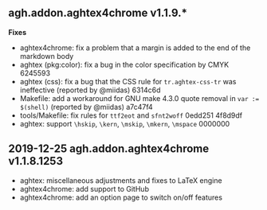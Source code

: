 

## agh.addon.aghtex4chrome v1.1.9.*

**Fixes**

- aghtex4chrome: fix a problem that a margin is added to the end of the markdown body
- aghtex (pkg:color): fix a bug in the color specification by CMYK 6245593
- aghtex (css): fix a bug that the CSS rule for `tr.aghtex-css-tr` was ineffective (reported by @miidas) 6314c6d
- Makefile: add a workaround for GNU make 4.3.0 quote removal in `var := $(shell)` (reported by @miidas) a7c47f4
- tools/Makefile: fix rules for `ttf2eot` and `sfnt2woff` 0edd251 4f8d9df
- aghtex: support `\hskip`, `\kern`, `\mskip`, `\mkern`, `\mspace` 0000000

## 2019-12-25 agh.addon.aghtex4chrome v1.1.8.1253

- aghtex: miscellaneous adjustments and fixes to LaTeX engine
- aghtex4chrome: add support to GitHub
- aghtex4chrome: add an option page to switch on/off features
